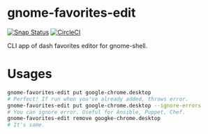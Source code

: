 # gnome-favorites-edit

[![Snap Status](https://build.snapcraft.io/badge/S64/gnome-favorites-edit.svg)](https://build.snapcraft.io/user/S64/gnome-favorites-edit) [![CircleCI](https://circleci.com/gh/S64/gnome-favorites-edit.svg?style=svg)](https://circleci.com/gh/S64/gnome-favorites-edit)

CLI app of dash favorites editor for gnome-shell.

# Usages

```sh
gnome-favorites-edit put google-chrome.desktop
# Perfect! If run when you've already added, throws error.
gnome-favorites-edit put google-chrome.desktop --ignore-errors
# You can ignore error. Useful for Ansible, Puppet, Chef.
gnome-favorites-edit remove googke-chrome.desktop
# It's same.
```
